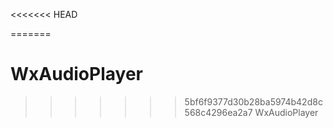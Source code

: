 <<<<<<< HEAD

=======
# WxAudioPlayer
>>>>>>> 5bf6f9377d30b28ba5974b42d8c568c4296ea2a7
WxAudioPlayer
